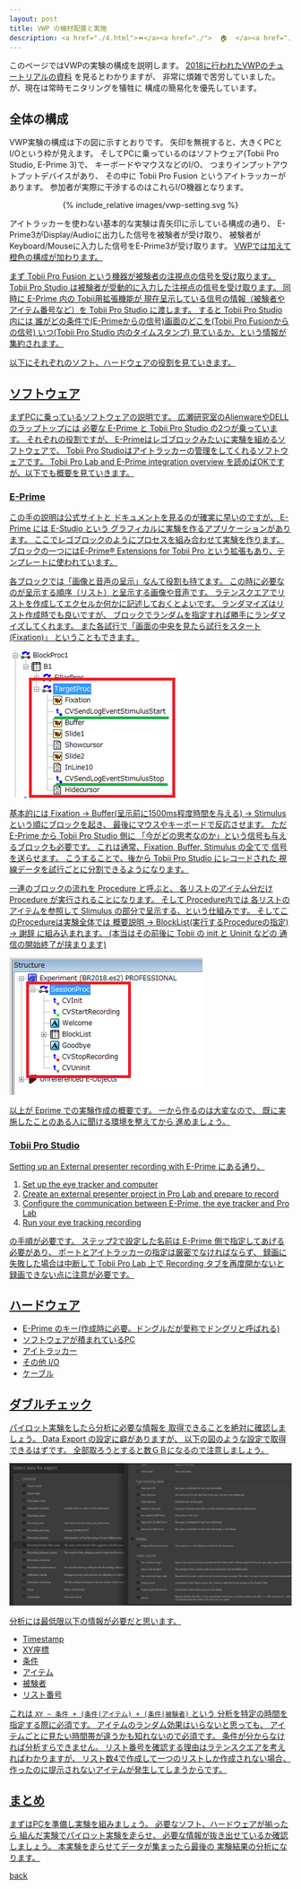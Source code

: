 ```yaml
---
layout: post
title: VWP の機材配置と実施
description: <a href="./4.html">⏪</a><a href="./">  🏠  </a><a href="./6.html">⏩</a>
---
```


<!--https://hackmd.io/3sPVq6pcQpOjn28da4hwWA-->
このページではVWPの実験の構成を説明します。
[2018に行われたVWPのチュートリアルの資料](https://phiz.c.u-tokyo.ac.jp/~t_chen/download/2018-03-24VWP_tutorial_CHEN.pdf)
を見るとわかりますが、
非常に煩雑で苦労していました。
が、現在は常時モニタリングを犠牲に
構成の簡易化を優先しています。

## 全体の構成

VWP実験の構成は下の図に示すとおりです。
矢印を無視すると、大きくPCとI/Oという枠が見えます。
そしてPCに乗っているのはソフトウェア(Tobii Pro Studio, E-Prime 3)で、
キーボードやマウスなどのI/O、
つまりインプットアウトプットデバイスがあり、
その中に Tobii Pro Fusion というアイトラッカーがあります。
参加者が実際に干渉するのはこれらI/O機器となります。

<!--https://docs.google.com/presentation/d/164hTNAGPcs7QzlJuMwx99uAsixGQB3P0pWShFa75WnQ/edit?usp=sharing-->
<center> {% include_relative images/vwp-setting.svg %} </center>

アイトラッカーを使わない基本的な実験は青矢印に示している構成の通り、
E-Prime3がDisplay/Audioに出力した信号を被験者が受け取り、
被験者がKeyboard/Mouseに入力した信号をE-Prime3が受け取ります。
<u>VWPでは加えて橙色の構成が加わります。<u>

まず Tobii Pro Fusion という機器が被験者の注視点の信号を受け取ります。
Tobii Pro Studio は被験者が受動的に入力した注視点の信号を受け取ります。
同時に E-Prime 内の Tobii用拡張機能が
現在呈示している信号の情報（被験者やアイテム番号など）を
Tobii Pro Studio に渡します。
<u>
すると Tobii Pro Studio 内には
誰がどの条件で(E-Primeからの信号)画面のどこを(Tobii Pro Fusionからの信号)
いつ(Tobii Pro Studio 内のタイムスタンプ)
見ているか、という情報が集約されます。</u>

以下にそれぞれのソフト、ハードウェアの役割を見ていきます。

##  ソフトウェア

まずPCに乗っているソフトウェアの説明です。
広瀬研究室のAlienwareやDELLのラップトップには
必要な E-Prime と Tobii Pro Studio の2つが乗っています。
それぞれの役割ですが、
E-Primeはレゴブロックみたいに実験を組めるソフトウェアで、
Tobii Pro Studioはアイトラッカーの管理をしてくれるソフトウェアです。
[Tobii Pro Lab and E-Prime integration overview](https://www.tobiipro.com/learn-and-support/learn/steps-in-an-eye-tracking-study/design/tobii-pro-lab-and-e-prime-integration-overview/)
を読めばOKですが、以下でも概要を見ていきます。

### E-Prime

この手の説明は[公式サイト](https://pstnet.com/products/e-prime/)と
ドキュメントを見るのが確実に早いのですが、
E-Prime には E-Studio という
グラフィカルに実験を作るアプリケーションがあります。
ここでレゴブロックのようにプロセスを組み合わせて実験を作ります。
ブロックの一つには[E-Prime® Extensions for Tobii Pro](https://pstnet.com/products/e-prime-extensions-for-tobii/)
という拡張もあり、テンプレートに使われています。

各ブロックでは「画像と音声の呈示」なんて役割も持てます。
この時に必要なのが呈示する順序（リスト）と呈示する画像や音声です。
ラテンスクエアでリストを作成してエクセルか何かに記述しておくとよいです。
ランダマイズはリスト作成時でも良いですが、
ブロックでランダムを指定すれば勝手にランダマイズしてくれます。
また各試行で「画面の中央を見たら試行をスタート(Fixation)」
ということもできます。

![](./images/target-proc.png)

基本的には Fixation -> Buffer(呈示前に1500ms程度時間を与える)
-> Stimulus という順にブロックを起き、
最後にマウスやキーボードで反応させます。
ただ E-Prime から Tobii Pro Studio 側に
「今がどの思考なのか」という信号も与えるブロックも必要です。
これは通常、Fixation, Buffer, Stimulus の全てで
信号を送らせます。
こうすることで、後から Tobii Pro Studio にレコードされた
視線データを試行ごとに分割できるようになります。

一連のブロックの流れを Procedure と呼ぶと、
各リストのアイテム分だけ Procedure が実行されることになります。
そして Procedure内では 各リストのアイテムを参照して
Slimulus の部分で呈示する、という仕組みです。
そしてこのProcedureは実験全体では
概要説明 -> BlockList(実行するProcedureの指定) -> 謝辞
に組み込まれます。
(本当はその前後に Tobii の init と Uninit などの
通信の開始終了が挟まります)

![](./images/experiment-flow.png)

以上が Eprime での実験作成の概要です。
一から作るのは大変なので、
既に実施したことのある人に聞ける環境を整えてから
進めましょう。

### Tobii Pro Studio

[Setting up an External presenter recording with E-Prime](https://www.tobiipro.com/learn-and-support/learn/steps-in-an-eye-tracking-study/setup/setting-up-pro-lab-with-e-prime/)
にある通り、

1. Set up the eye tracker and computer
1. Create an external presenter project in Pro Lab and prepare to record
1. Configure the communication between E-Prime, the eye tracker and Pro Lab
1. Run your eye tracking recording

の手順が必要です。
ステップ2で設定した名前は E-Prime 側で指定してあげる必要があり、
ポートとアイトラッカーの指定は厳密でなければならず、
録画に失敗した場合は中断して Tobii Pro Lab 上で Recording タブを再度開かないと
録画できない点に注意が必要です。

## ハードウェア

* E-Prime のキー(作成時に必要。ドングルだが愛称でドングリと呼ばれる)
* ソフトウェアが積まれているPC
* アイトラッカー
* その他 I/O
* ケーブル

## ダブルチェック

パイロット実験をしたら分析に必要な情報を
取得できることを絶対に確認しましょう。
Data Export の設定に癖がありますが、
以下の図のような設定で取得できるはずです。
全部取ろうとすると数ＧＢになるので注意しましょう。

![](./images/save-setting.png)

分析には最低限以下の情報が必要だと思います。

* Timestamp
* XY座標
* 条件
* アイテム
* 被験者
* リスト番号

これは `XY ~ 条件 + (条件|アイテム) + (条件|被験者)` という
分析を特定の時間を指定する際に必須です。
アイテムのランダム効果はいらないと思っても、
アイテムごとに見たい時間帯が違うかも知れないので必須です。
条件が分からなければ分析すらできません。
リスト番号を確認する理由はラテンスクエアを考えればわかりますが、
リスト数4で作成して一つのリストしか作成されない場合、
作ったのに提示されないアイテムが発生してしまうからです。

## まとめ

まずはPCを準備し実験を組みましょう。
必要なソフト、ハードウェアが揃ったら
組んだ実験でパイロット実験を走らせ、
必要な情報が抜き出せているか確認しましょう。
本実験を走らせてデータが集まったら最後の
[実験結果の分析](./6.md)になります。

[back](./)

